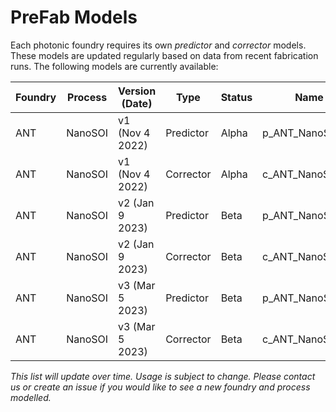 # PreFab Models

Each photonic foundry requires its own *predictor* and *corrector* models. These models are updated regularly based on data from recent fabrication runs. The following models are currently available:

| Foundry | Process | Version (Date) | Type | Status | Name | Usage|
| --- | ------- | --------------- | --------- | ----- | ---------------- | ---|
| ANT | NanoSOI | v1 (Nov 4 2022) | Predictor | Alpha | p_ANT_NanoSOI_v1 | Closed |
| ANT | NanoSOI | v1 (Nov 4 2022) | Corrector | Alpha | c_ANT_NanoSOI_v1 | Closed |
| ANT | NanoSOI | v2 (Jan 9 2023) | Predictor | Beta | p_ANT_NanoSOI_v2 | Closed |
| ANT | NanoSOI | v2 (Jan 9 2023) | Corrector | Beta | c_ANT_NanoSOI_v2 | Closed |
| ANT | NanoSOI | v3 (Mar 5 2023) | Predictor | Beta | p_ANT_NanoSOI_v3 | Open |
| ANT | NanoSOI | v3 (Mar 5 2023) | Corrector | Beta | c_ANT_NanoSOI_v3 | Open |

*This list will update over time. Usage is subject to change. Please contact us or create an issue if you would like to see a new foundry and process modelled.*
